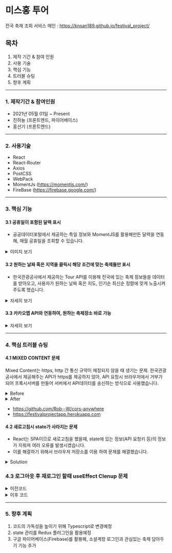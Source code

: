 # 미스홍 투어

전국 축제 조회 서비스
메인 : https://knsan189.github.io/festival_project/

## 목차

1. 제작 기간 & 참여 인원
2. 사용 기술
3. 핵심 기능
4. 트러블 슈팅
5. 향후 계획
***
### 1. 제작기간 & 참여인원

- 2021년 05월 01일 ~ Present
- 진하늘 (프론트엔드, 파이어베이스)
- 홍선기 (프론트엔드)
***
### 2. 사용기술

- React
- React-Router
- Axios
- PostCSS
- WebPack 
- MomentJs (https://momentjs.com/)
- FireBase (https://firebase.google.com/)
***
### 3. 핵심 기능
#### 3.1 공휴일이 포함된 달력 표시
 - 공공데이터포털에서 제공하는 특일 정보와 MomentJS를 활용해만든 달력을 연동해, 매월 공휴일을 조회할 수 있습니다.

<details>
    <summary>이미지 보기</summary>
    <div markdown="1">
        <img src="https://user-images.githubusercontent.com/77265562/118586417-ab03c480-b7d5-11eb-8b80-4ad4b6dd23a2.jpg">
    </div>
</details>

#### 3.2 원하는 날짜 혹은 지역을 클릭시 해당 조건에 맞는 축제들만 표시
- 한국관광공사에서 제공하는 Tour API를 이용해 전국에 있는 축제 정보들을 데이터를 받아오고, 사용자가 원하는 날짜 혹은 지도, 인기순 최신순 정렬에 맞게 노출시켜주도록 했습니다.
<details>
    <summary>자세히 보기</summary>
    <div markdown="1">
        <img src="https://user-images.githubusercontent.com/77265562/118586513-db4b6300-b7d5-11eb-8315-4af3142b1c91.PNG">
    </div>
</details>

#### 3.3 카카오맵 API와 연동하여, 원하는 축제장소 바로 가능

<details>
    <summary>자세히 보기</summary>
    <div markdown="1">
        <img src="https://user-images.githubusercontent.com/77265562/118586580-fcac4f00-b7d5-11eb-96e5-3a8c4d90441b.PNG">
    </div>
</details>

***
### 4. 핵심 트러블 슈팅

#### 4.1 MIXED CONTENT 문제
Mixed Content는 https, http 간 통신 규약이 매칭되지 않을 때 생기는 문제.
한국관광공사에서 제공해주는 API가 https를 제공하지 않아, API 요청시 브라우저에서 거부가 되어
프록시서버를 만들어 서버에서 API데이터를 송신하는 방식으로 사용했습니다.

<details>
<summary>Before</summary>
<div markdown="1">
        
```javascript
   const httpClient = axios.create({
   baseURL : 'http://apis.data.go.kr/B090041/openapi/service/SpcdeInfoService/getRestDeInfo',
   params : { 
   serviceKey : "서비스키"
   }}
```
        
</div>
</details>

<details>
<summary>After</summary>
<div markdown="1">
        
```javascript
   const httpClient = axios.create({
   baseURL : 'https://festivalprojectapp.herokuapp.com/http://apis.data.go.kr/B090041/openapi/service/SpcdeInfoService/getRestDeInfo',
   params : { 
   serviceKey : "서비스키"
   }}
```
        
</div>
</details>



- https://github.com/Rob--W/cors-anywhere
- https://festivalprojectapp.herokuapp.com

#### 4.2 새로고침시 state가 사라지는 문제
- React는 SPA이므로 새로고침을 했을때, state에 있는 정보(API 요청키 등)의 정보가 지워져 여러 오류를 발생시켰습니다.
- 이를 해결하기 위해서 브라우저 저장소를 이용 하여 문제를 해결했습니다.

<details>
<summary>Solution</summary>
<div markdown="1">

```javascript
    let data = useLocation().state
    const sessionData = JSON.parse(sessionStorage.getItem('data'))
    if(sessionData){
        data = sessionData
    }    
    const {festivalInfo} = data

    useEffect(()=> {
        sessionStorage.setItem('data', JSON.stringify(data))
    }, [data])
````

</div>
</details>


### 4.3 로그아웃 후 재로그인 할때 useEffect Clenup 문제


<details>
<summary>이전코드</summary>
<div markdown="1">

```javascript
    useEffect(() => {
      const stopAuth = () => authService.onAuthChange(user => {
        if(user) setUserId(user.uid)
        else setUserId(null)
      });
      return () => {stopAuth()};
    })
````

</div>
</details>

<details>
<summary>이후 코드</summary>
<div markdown="1">

```javascript
    useEffect(() => {
      const stopAuth = () => authService.onAuthChange(user => setUserId(user))
      return () => {stopAuth()};
    })
````
 
 ```javascript
    onAuthChange(onUserChanged){
        firebaseAuth.onAuthStateChanged(user => {
            if(user) onUserChanged(user)
            else{ onUserChanged(null) }
        })
    }
````

</div>
</details>

***

### 5. 향후 계획
1. 코드의 가독성을 높이기 위해 Typescript로 변경예정
2. state 관리를 Redux 플러그인을 활용예정
3. 구글 파이어베이스(Firebase)를 활용해, 소셜계정 로그인과 관심있는 축제 담아두기 기능 추가 
